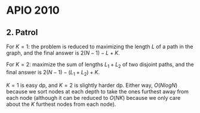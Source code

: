 # APIO 2010

## 2. Patrol
For $K=1$: the problem is reduced to maximizing the length $L$ of a path in the graph, and the final answer is $2(N-1)-L+K$.

For $K=2$: maximize the sum of lengths $L_1+L_2$ of two disjoint paths, and the final answer is $2(N-1)-(L_1+L_2)+K$.

$K=1$ is easy dp, and $K=2$ is slightly harder dp. Either way, $O(NlogN)$ because we sort nodes at each depth to take the ones furthest away from each node (although it can be reduced to $O(NK)$ because we only care about the $K$ furthest nodes from each node).